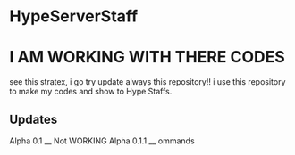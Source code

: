 # HypeServerStaff

<h1>I AM WORKING WITH THERE CODES</h1/

see this stratex, i go try update always this repository!!
i use this repository to make my codes and show to 
Hype Staffs.

<h2>Updates</h2>

Alpha 0.1 __ Not WORKING
Alpha 0.1.1 __ ommands 


